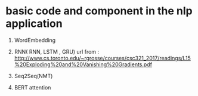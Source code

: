 # basic code and component in the nlp application
1. WordEmbedding

2. RNN( RNN, LSTM , GRU)
url from : http://www.cs.toronto.edu/~rgrosse/courses/csc321_2017/readings/L15%20Exploding%20and%20Vanishing%20Gradients.pdf

3. Seq2Seq(NMT)

4. BERT
attention
